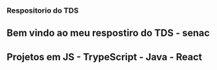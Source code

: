 
### Respositorio do TDS 

## Bem vindo ao meu respostiro do TDS - senac

## Projetos em JS - TrypeScript - Java - React
